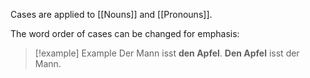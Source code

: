 Cases are applied to [[Nouns]] and [[Pronouns]].

The word order of cases can be changed for emphasis:
> [!example] Example
> Der Mann isst **den Apfel**.
> **Den Apfel** isst der Mann.

